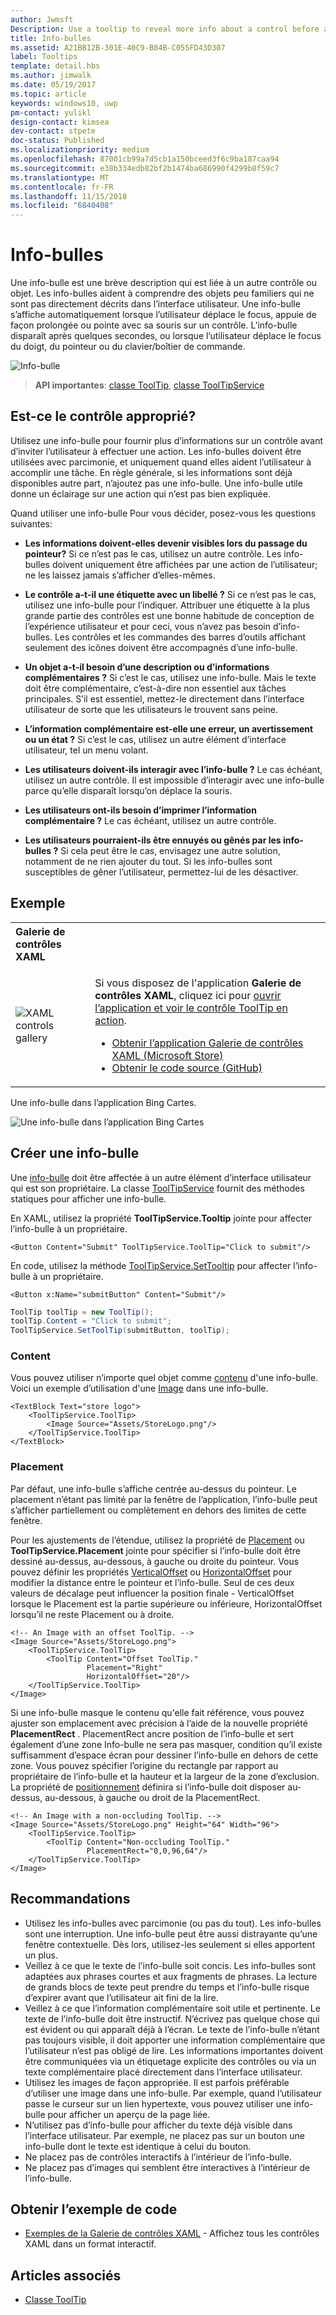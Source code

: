 ```yaml
---
author: Jwmsft
Description: Use a tooltip to reveal more info about a control before asking the user to perform an action.
title: Info-bulles
ms.assetid: A21BB12B-301E-40C9-B84B-C055FD43D307
label: Tooltips
template: detail.hbs
ms.author: jimwalk
ms.date: 05/19/2017
ms.topic: article
keywords: windows10, uwp
pm-contact: yulikl
design-contact: kimsea
dev-contact: stpete
doc-status: Published
ms.localizationpriority: medium
ms.openlocfilehash: 87001cb99a7d5cb1a150bceed3f6c9ba187caa94
ms.sourcegitcommit: e38b334edb82bf2b1474ba686990f4299b8f59c7
ms.translationtype: MT
ms.contentlocale: fr-FR
ms.lasthandoff: 11/15/2018
ms.locfileid: "6840408"
---
```

# <a name="tooltips"></a>Info-bulles

Une info-bulle est une brève description qui est liée à un autre contrôle ou objet. Les info-bulles aident à comprendre des objets peu familiers qui ne sont pas directement décrits dans l’interface utilisateur. Une info-bulle s’affiche automatiquement lorsque l’utilisateur déplace le focus, appuie de façon prolongée ou pointe avec sa souris sur un contrôle. L’info-bulle disparaît après quelques secondes, ou lorsque l’utilisateur déplace le focus du doigt, du pointeur ou du clavier/boîtier de commande.

![Info-bulle](images/controls/tool-tip.png)

> **API importantes**: [classe ToolTip](/uwp/api/Windows.UI.Xaml.Controls.ToolTip), [classe ToolTipService](https://msdn.microsoft.com/library/windows/apps/windows.ui.xaml.controls.tooltipservice)

## <a name="is-this-the-right-control"></a>Est-ce le contrôle approprié?

Utilisez une info-bulle pour fournir plus d’informations sur un contrôle avant d’inviter l’utilisateur à effectuer une action. Les info-bulles doivent être utilisées avec parcimonie, et uniquement quand elles aident l’utilisateur à accomplir une tâche. En règle générale, si les informations sont déjà disponibles autre part, n’ajoutez pas une info-bulle. Une info-bulle utile donne un éclairage sur une action qui n’est pas bien expliquée.

Quand utiliser une info-bulle Pour vous décider, posez-vous les questions suivantes:

- **Les informations doivent-elles devenir visibles lors du passage du pointeur?**
    Si ce n’est pas le cas, utilisez un autre contrôle. Les info-bulles doivent uniquement être affichées par une action de l’utilisateur; ne les laissez jamais s’afficher d’elles-mêmes.

- **Le contrôle a-t-il une étiquette avec un libellé ?**
    Si ce n’est pas le cas, utilisez une info-bulle pour l’indiquer. Attribuer une étiquette à la plus grande partie des contrôles est une bonne habitude de conception de l’expérience utilisateur et pour ceci, vous n’avez pas besoin d’info-bulles. Les contrôles et les commandes des barres d’outils affichant seulement des icônes doivent être accompagnés d’une info-bulle.

- **Un objet a-t-il besoin d’une description ou d’informations complémentaires ?**
    Si c’est le cas, utilisez une info-bulle. Mais le texte doit être complémentaire, c’est-à-dire non essentiel aux tâches principales. S’il est essentiel, mettez-le directement dans l’interface utilisateur de sorte que les utilisateurs le trouvent sans peine.

- **L’information complémentaire est-elle une erreur, un avertissement ou un état ?**
    Si c’est le cas, utilisez un autre élément d’interface utilisateur, tel un menu volant.

- **Les utilisateurs doivent-ils interagir avec l’info-bulle ?**
    Le cas échéant, utilisez un autre contrôle. Il est impossible d’interagir avec une info-bulle parce qu’elle disparaît lorsqu’on déplace la souris.

- **Les utilisateurs ont-ils besoin d’imprimer l’information complémentaire ?**
    Le cas échéant, utilisez un autre contrôle.

- **Les utilisateurs pourraient-ils être ennuyés ou gênés par les info-bulles ?**
    Si cela peut être le cas, envisagez une autre solution, notamment de ne rien ajouter du tout. Si les info-bulles sont susceptibles de gêner l’utilisateur, permettez-lui de les désactiver.

## <a name="example"></a>Exemple

<table>
<th align="left">Galerie de contrôles XAML<th>
<tr>
<td><img src="images/xaml-controls-gallery-sm.png" alt="XAML controls gallery"></img></td>
<td>
    <p>Si vous disposez de l'application <strong style="font-weight: semi-bold">Galerie de contrôles XAML</strong>, cliquez ici pour <a href="xamlcontrolsgallery:/item/ToolTip">ouvrir l’application et voir le contrôle ToolTip en action</a>.</p>
    <ul>
    <li><a href="https://www.microsoft.com/store/productId/9MSVH128X2ZT">Obtenir l’application Galerie de contrôles XAML (Microsoft Store)</a></li>
    <li><a href="https://github.com/Microsoft/Windows-universal-samples/tree/master/Samples/XamlUIBasics">Obtenir le code source (GitHub)</a></li>
    </ul>
</td>
</tr>
</table>

Une info-bulle dans l’application Bing Cartes.

![Une info-bulle dans l’application Bing Cartes](images/control-examples/tool-tip-maps.png)

## <a name="create-a-tooltip"></a>Créer une info-bulle

Une [info-bulle](/uwp/api/Windows.UI.Xaml.Controls.ToolTip) doit être affectée à un autre élément d’interface utilisateur qui est son propriétaire. La classe [ToolTipService](/uwp/api/windows.ui.xaml.controls.tooltipservice) fournit des méthodes statiques pour afficher une info-bulle.

En XAML, utilisez la propriété **ToolTipService.Tooltip** jointe pour affecter l’info-bulle à un propriétaire.

```xaml
<Button Content="Submit" ToolTipService.ToolTip="Click to submit"/>
```

En code, utilisez la méthode [ToolTipService.SetTooltip](/uwp/api/windows.ui.xaml.controls.tooltipservice.settooltip) pour affecter l’info-bulle à un propriétaire.

```xaml
<Button x:Name="submitButton" Content="Submit"/>
```

```csharp
ToolTip toolTip = new ToolTip();
toolTip.Content = "Click to submit";
ToolTipService.SetToolTip(submitButton, toolTip);
```

### <a name="content"></a>Content

Vous pouvez utiliser n’importe quel objet comme [contenu](/uwp/api/windows.ui.xaml.controls.contentcontrol.content) d'une info-bulle. Voici un exemple d’utilisation d'une [Image](/uwp/api/windows.ui.xaml.controls.image) dans une info-bulle.

```xaml
<TextBlock Text="store logo">
    <ToolTipService.ToolTip>
        <Image Source="Assets/StoreLogo.png"/>
    </ToolTipService.ToolTip>
</TextBlock>
```

### <a name="placement"></a>Placement

Par défaut, une info-bulle s’affiche centrée au-dessus du pointeur. Le placement n’étant pas limité par la fenêtre de l’application, l’info-bulle peut s’afficher partiellement ou complètement en dehors des limites de cette fenêtre.

Pour les ajustements de l’étendue, utilisez la propriété de [Placement](/uwp/api/windows.ui.xaml.controls.tooltip.placement) ou **ToolTipService.Placement** jointe pour spécifier si l’info-bulle doit être dessiné au-dessus, au-dessous, à gauche ou droite du pointeur. Vous pouvez définir les propriétés [VerticalOffset](/uwp/api/windows.ui.xaml.controls.tooltip.verticaloffset) ou [HorizontalOffset](/uwp/api/windows.ui.xaml.controls.tooltip.horizontaloffset) pour modifier la distance entre le pointeur et l’info-bulle. Seul de ces deux valeurs de décalage peut influencer la position finale - VerticalOffset lorsque le Placement est la partie supérieure ou inférieure, HorizontalOffset lorsqu’il ne reste Placement ou à droite.

```xaml
<!-- An Image with an offset ToolTip. -->
<Image Source="Assets/StoreLogo.png">
    <ToolTipService.ToolTip>
        <ToolTip Content="Offset ToolTip."
                 Placement="Right"
                 HorizontalOffset="20"/>
    </ToolTipService.ToolTip>
</Image>
```

Si une info-bulle masque le contenu qu'elle fait référence, vous pouvez ajuster son emplacement avec précision à l’aide de la nouvelle propriété **PlacementRect** . PlacementRect ancre position de l’info-bulle et sert également d’une zone Info-bulle ne sera pas masquer, condition qu’il existe suffisamment d’espace écran pour dessiner l’info-bulle en dehors de cette zone. Vous pouvez spécifier l’origine du rectangle par rapport au propriétaire de l’info-bulle et la hauteur et la largeur de la zone d’exclusion. La propriété de [positionnement](/uwp/api/windows.ui.xaml.controls.tooltip.placement) définira si l’info-bulle doit disposer au-dessus, au-dessous, à gauche ou droit de la PlacementRect. 

```xaml
<!-- An Image with a non-occluding ToolTip. -->
<Image Source="Assets/StoreLogo.png" Height="64" Width="96">
    <ToolTipService.ToolTip>
        <ToolTip Content="Non-occluding ToolTip."
                 PlacementRect="0,0,96,64"/>
    </ToolTipService.ToolTip>
</Image>
```

## <a name="recommendations"></a>Recommandations

- Utilisez les info-bulles avec parcimonie (ou pas du tout). Les info-bulles sont une interruption. Une info-bulle peut être aussi distrayante qu’une fenêtre contextuelle. Dès lors, utilisez-les seulement si elles apportent un plus.
- Veillez à ce que le texte de l’info-bulle soit concis. Les info-bulles sont adaptées aux phrases courtes et aux fragments de phrases. La lecture de grands blocs de texte peut prendre du temps et l’info-bulle risque d’expirer avant que l’utilisateur ait fini de la lire.
- Veillez à ce que l’information complémentaire soit utile et pertinente. Le texte de l’info-bulle doit être instructif. N’écrivez pas quelque chose qui est évident ou qui apparaît déjà à l’écran. Le texte de l’info-bulle n’étant pas toujours visible, il doit apporter une information complémentaire que l’utilisateur n’est pas obligé de lire. Les informations importantes doivent être communiquées via un étiquetage explicite des contrôles ou via un texte complémentaire placé directement dans l’interface utilisateur.
- Utilisez les images de façon appropriée. Il est parfois préférable d’utiliser une image dans une info-bulle. Par exemple, quand l’utilisateur passe le curseur sur un lien hypertexte, vous pouvez utiliser une info-bulle pour afficher un aperçu de la page liée.
- N’utilisez pas d’info-bulle pour afficher du texte déjà visible dans l’interface utilisateur. Par exemple, ne placez pas sur un bouton une info-bulle dont le texte est identique à celui du bouton.
- Ne placez pas de contrôles interactifs à l’intérieur de l’info-bulle.
- Ne placez pas d’images qui semblent être interactives à l’intérieur de l’info-bulle.

## <a name="get-the-sample-code"></a>Obtenir l’exemple de code

- [Exemples de la Galerie de contrôles XAML](https://github.com/Microsoft/Windows-universal-samples/tree/master/Samples/XamlUIBasics) - Affichez tous les contrôles XAML dans un format interactif.

## <a name="related-articles"></a>Articles associés

- [Classe ToolTip](https://msdn.microsoft.com/library/windows/apps/br227608)
